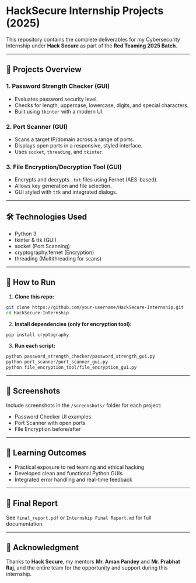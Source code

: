 # HackSecure Internship Projects (2025)

This repository contains the complete deliverables for my Cybersecurity Internship under **Hack Secure** as part of the **Red Teaming 2025 Batch**.

---

## 🔐 Projects Overview

### 1. Password Strength Checker (GUI)
- Evaluates password security level.
- Checks for length, uppercase, lowercase, digits, and special characters.
- Built using `tkinter` with a modern UI.

### 2. Port Scanner (GUI)
- Scans a target IP/domain across a range of ports.
- Displays open ports in a responsive, styled interface.
- Uses `socket`, `threading`, and `tkinter`.

### 3. File Encryption/Decryption Tool (GUI)
- Encrypts and decrypts `.txt` files using Fernet (AES-based).
- Allows key generation and file selection.
- GUI styled with `ttk` and integrated dialogs.

---

## 🛠 Technologies Used
- Python 3
- tkinter & ttk (GUI)
- socket (Port Scanning)
- cryptography.fernet (Encryption)
- threading (Multithreading for scans)

---

## 🚀 How to Run

1. **Clone this repo:**
```bash
git clone https://github.com/your-username/HackSecure-Internship.git
cd HackSecure-Internship
```

2. **Install dependencies (only for encryption tool):**
```bash
pip install cryptography
```

3. **Run each script:**
```bash
python password_strength_checker/password_strength_gui.py
python port_scanner/port_scanner_gui.py
python file_encryption_tool/file_encryption_gui.py
```

---

## 📸 Screenshots
Include screenshots in the `/screenshots/` folder for each project:
- Password Checker UI examples
- Port Scanner with open ports
- File Encryption before/after

---

## 🧠 Learning Outcomes
- Practical exposure to red teaming and ethical hacking
- Developed clean and functional Python GUIs
- Integrated error handling and real-time feedback

---

## 📄 Final Report
See `final_report.pdf` or `Internship Final Report.md` for full documentation.

---

## 🙏 Acknowledgment
Thanks to **Hack Secure**, my mentors **Mr. Aman Pandey** and **Mr. Prabhat Raj**, and the entire team for the opportunity and support during this internship.

